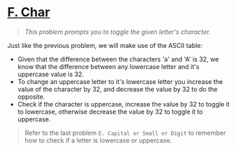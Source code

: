 # [F. Char](https://codeforces.com/group/6uhngucRCe/contest/429334/problem/F)
> *This problem prompts you to toggle the given letter's character.*

Just like the previous problem, we will make use of the ASCII table:
+ Given that the difference between the characters 'a' and 'A' is 32, we know that the difference between any lowercase letter and it's uppercase value is 32.
+ To change an uppercase letter to it's lowercase letter you increase the value of the character by 32, and decrease the value by 32 to do the opposite.
+ Check if the character is uppercase, increase the value by 32 to toggle it to lowercase, otherwise decrease the value by 32 to toggle it to uppercase.
> Refer to the last problem ```E. Capital or Small or Digit``` to remember how to check if a letter is lowercase or uppercase.